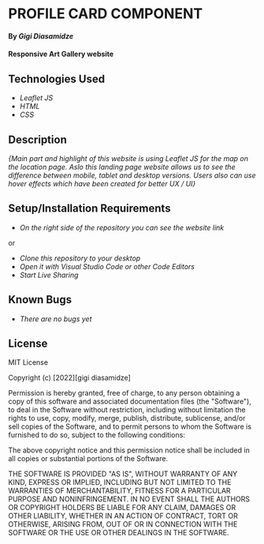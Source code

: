 # PROFILE CARD COMPONENT

#### By _**Gigi Diasamidze**_

#### Responsive Art Gallery website

## Technologies Used

- _Leaflet JS_
- _HTML_
- _CSS_

## Description

_{Main part and highlight of this website is using Leaflet JS for the map on the location page. Aslo this landing page website allows us to see the difference between mobile, tablet and desktop versions. Users also can use hover effects which have been created for better UX / UI}_

## Setup/Installation Requirements

- _On the right side of the repository you can see the website link_

or

- _Clone this repository to your desktop_
- _Open it with Visual Studio Code or other Code Editors_
- _Start Live Sharing_

## Known Bugs

- _There are no bugs yet_

## License

MIT License

Copyright (c) [2022][gigi diasamidze]

Permission is hereby granted, free of charge, to any person obtaining a copy
of this software and associated documentation files (the "Software"), to deal
in the Software without restriction, including without limitation the rights
to use, copy, modify, merge, publish, distribute, sublicense, and/or sell
copies of the Software, and to permit persons to whom the Software is
furnished to do so, subject to the following conditions:

The above copyright notice and this permission notice shall be included in all
copies or substantial portions of the Software.

THE SOFTWARE IS PROVIDED "AS IS", WITHOUT WARRANTY OF ANY KIND, EXPRESS OR
IMPLIED, INCLUDING BUT NOT LIMITED TO THE WARRANTIES OF MERCHANTABILITY,
FITNESS FOR A PARTICULAR PURPOSE AND NONINFRINGEMENT. IN NO EVENT SHALL THE
AUTHORS OR COPYRIGHT HOLDERS BE LIABLE FOR ANY CLAIM, DAMAGES OR OTHER
LIABILITY, WHETHER IN AN ACTION OF CONTRACT, TORT OR OTHERWISE, ARISING FROM,
OUT OF OR IN CONNECTION WITH THE SOFTWARE OR THE USE OR OTHER DEALINGS IN THE
SOFTWARE.
